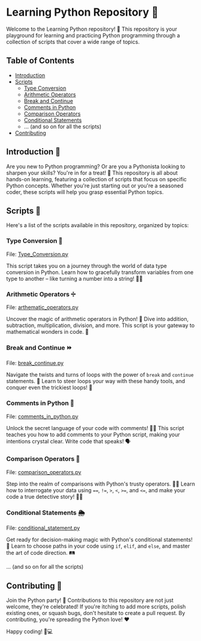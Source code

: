 # Learning Python Repository 🐍

Welcome to the Learning Python repository! 🚀 This repository is your playground for learning and practicing Python programming through a collection of scripts that cover a wide range of topics.



## Table of Contents

- [Introduction](#introduction)
- [Scripts](#scripts)
  - [Type Conversion](#type-conversion)
  - [Arithmetic Operators](#arithmetic-operators)
  - [Break and Continue](#break-and-continue)
  - [Comments in Python](#comments-in-python)
  - [Comparison Operators](#comparison-operators)
  - [Conditional Statements](#conditional-statements)
  - ... (and so on for all the scripts)
- [Contributing](#contributing)

## Introduction 🌟

Are you new to Python programming? Or are you a Pythonista looking to sharpen your skills? You're in for a treat! 🎉 This repository is all about hands-on learning, featuring a collection of scripts that focus on specific Python concepts. Whether you're just starting out or you're a seasoned coder, these scripts will help you grasp essential Python topics.

## Scripts 📜

Here's a list of the scripts available in this repository, organized by topics:

### Type Conversion 🔄
File: [Type_Conversion.py](Type_Conversion.py)

This script takes you on a journey through the world of data type conversion in Python. Learn how to gracefully transform variables from one type to another – like turning a number into a string! 🧙‍♂️

### Arithmetic Operators ➗
File: [arthematic_operators.py](arthematic_operators.py)

Uncover the magic of arithmetic operators in Python! 🧮 Dive into addition, subtraction, multiplication, division, and more. This script is your gateway to mathematical wonders in code. 🔢

### Break and Continue ⏩
File: [break_continue.py](break_continue.py)

Navigate the twists and turns of loops with the power of `break` and `continue` statements. 🔄 Learn to steer loops your way with these handy tools, and conquer even the trickiest loops! 🎢

### Comments in Python 💬
File: [comments_in_python.py](comments_in_python.py)

Unlock the secret language of your code with comments! 🕵️‍♀️ This script teaches you how to add comments to your Python script, making your intentions crystal clear. Write code that speaks! 🗣️

### Comparison Operators 🧐
File: [comparison_operators.py](comparison_operators.py)

Step into the realm of comparisons with Python's trusty operators. 🕵️‍♂️ Learn how to interrogate your data using `==`, `!=`, `>`, `<`, `>=`, and `<=`, and make your code a true detective story! 🕵️‍♀️

### Conditional Statements 🌦️
File: [conditional_statement.py](conditional_statement.py)

Get ready for decision-making magic with Python's conditional statements! 🚦 Learn to choose paths in your code using `if`, `elif`, and `else`, and master the art of code direction. 🛤️

... (and so on for all the scripts)

## Contributing 🤝

Join the Python party! 🎈 Contributions to this repository are not just welcome, they're celebrated! If you're itching to add more scripts, polish existing ones, or squash bugs, don't hesitate to create a pull request. By contributing, you're spreading the Python love! ❤️

Happy coding! 🐍💻
